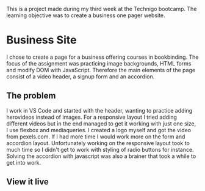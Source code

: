 This is a project made during my third week at the Technigo bootcamp. The learning objective was to create a business one pager website.

# Business Site

I chose to create a page for a business offering courses in bookbinding. The focus of the assignment was practicing image backgrounds, HTML forms and modify DOM with JavaScript. Therefore the main elements of the page consist of a video header, a signup form and an accordion. 

## The problem

I work in VS Code and started with the header, wanting to practice adding herovideos instead of images. For a responsive layout I tried adding different videos but in the end managed to get it working with just one size, I use flexbox and mediaqueries. I created a logo myself and got the video from pexels.com. If I had more time I would work more on the form and accordion layout. Unfortunately working on the responsive layout took to much time so I didn't get to work with styling of radio buttons for instance. Solving the accordion with javascript was also a brainer that took a while to get into work. 

## View it live

